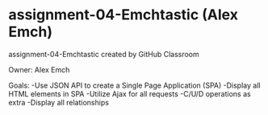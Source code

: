 # assignment-04-Emchtastic (Alex Emch)
assignment-04-Emchtastic created by GitHub Classroom

Owner: Alex Emch

Goals: 
  -Use JSON API to create a Single Page Application (SPA) 
  -Display all HTML elements in SPA
  -Utilize Ajax for all requests
  -C/U/D operations as extra
  -Display all relationships
